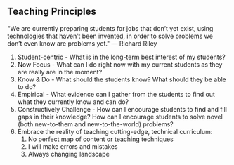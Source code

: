 Teaching Principles
-----

"We are currently preparing students for jobs that don’t yet exist, using technologies that haven’t been invented, in order to solve problems we don’t even know are problems yet."
— Richard Riley

1. Student-centric - What is in the long-term best interest of my students?
1. Now Focus - What can I do right now with my current students as they are really are in the moment?
1. Know & Do - What should the students know? What should they be able to do?
1. Empirical - What evidence can I gather from the students to find out what they currently know and can do?
1. Constructively Challenge - How can I encourage students to find and fill gaps in their knowledge? How can I encourage students to solve novel (both new-to-them and new-to-the-world) problems?
1. Embrace the reality of teaching cutting-edge, technical curriculum:
    1. No perfect map of content or teaching techniques
    1. I will make errors and mistakes 
    2. Always changing landscape

